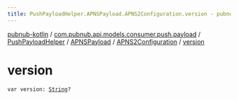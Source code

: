 ```yaml
---
title: PushPayloadHelper.APNSPayload.APNS2Configuration.version - pubnub-kotlin
---
```


[pubnub-kotlin](../../../../index.html) / [com.pubnub.api.models.consumer.push.payload](../../../index.html) / [PushPayloadHelper](../../index.html) / [APNSPayload](../index.html) / [APNS2Configuration](index.html) / [version](./version.html)

# version

`var version: `[`String`](https://kotlinlang.org/api/latest/jvm/stdlib/kotlin/-string/index.html)`?`
